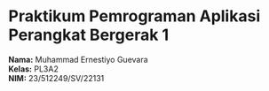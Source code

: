 # Praktikum Pemrograman Aplikasi Perangkat Bergerak 1

**Nama:** Muhammad Ernestiyo Guevara  
**Kelas:** PL3A2  
**NIM:** 23/512249/SV/22131
